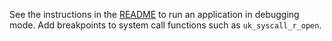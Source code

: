 See the instructions in the [README](https://github.com/unikraft/run-app-elfloader/blob/master/README.md#running-in-debugging-mode) to run an application in debugging mode.
Add breakpoints to system call functions such as `uk_syscall_r_open`.
